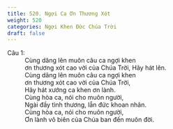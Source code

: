 ```yaml
---
title: 520. Ngợi Ca Ơn Thương Xót
weight: 520
categories: Ngợi Khen Đức Chúa Trời
draft: false
---
```

<dl><dt>Câu 1:</dt><dd data-verse="1">Cùng dâng lên muôn câu ca ngợi khen <br/>ơn thương xót cao vời của Chúa Trời, Hãy hát lên. <br/>Cùng dâng lên muôn câu ca ngợi khen <br/>ơn thương xót cao vời của Chúa Trời, <br/>Hãy hát xướng ca khen ơn lành. <br/>Cùng hòa ca, nói cho muôn người, <br/>Ngài đầy tình thương, lẫn đức khoan nhân. <br/>Cùng hòa ca, nói cho muôn người, <br/>Ơn lành vô biên của Chúa ban đến muôn đời. </dd></dl>